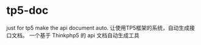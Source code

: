 # tp5-doc
 just for tp5 make the api document auto.  让使用TP5框架的系统，自动生成接口文档。  一个基于 Thinkphp5 的 api 文档自动生成工具
